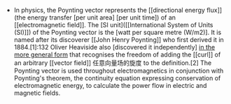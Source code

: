 - In physics, the Poynting vector represents the [[directional energy flux]] (the energy transfer [per unit area] [per unit time]) of an [[electromagnetic field]]. The [SI unit]([[International System of Units (SI)]]) of the Poynting vector is the [watt per square metre (W/m2)]. It is named after its discoverer [[John Henry Poynting]] who first derived it in 1884.[1]:132 Oliver Heaviside also [discovered it independently] [in the more general form](((Mj-BJTQrE))) that recognises the freedom of adding the [[curl]] of an arbitrary [[vector field]] 任意向量场的旋度 to the definition.[2] The Poynting vector is used throughout electromagnetics in conjunction with Poynting's theorem, the continuity equation expressing conservation of electromagnetic energy, to calculate the power flow in electric and magnetic fields.
